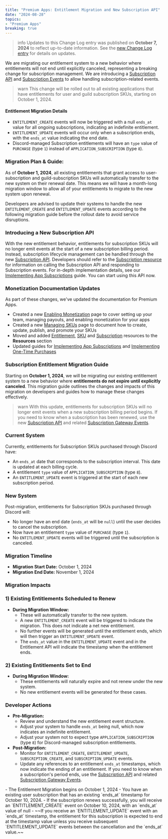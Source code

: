 ```yaml
---
title: "Premium Apps: Entitlement Migration and New Subscription API"
date: "2024-08-28"
topics:
- "Premium Apps"
breaking: true
---
```


> info
> Updates to this Change Log entry was published on **October 7, 2024** to reflect up-to-date information. See the [new Change Log entry](#DOCS_CHANGE_LOG/updates-to-entitlement-migration-guide) for details on updates.

We are migrating our entitlement system to a new behavior where entitlements will not end until explicitly canceled, representing a breaking change for subscription management. We are introducing a [Subscription API](#DOCS_RESOURCES_SUBSCRIPTION) and [Subscription Events](#DOCS_TOPICS_GATEWAY_EVENTS/subscriptions) to allow handling subscription-related events.

> warn
> This change will be rolled out to all existing applications that have entitlements for user and guild subscription SKUs, starting on October 1, 2024.

#### Entitlement Migration Details
- `ENTITLEMENT_CREATE` events will now be triggered with a null `ends_at` value for all ongoing subscriptions, indicating an indefinite entitlement.
- `ENTITLEMENT_UPDATE` events will occur only when a subscription ends, with the `ends_at` value indicating the end date.
- Discord-managed Subscription entitlements will have an `type` value of `PURCHASE` (type `1`) instead of `APPLICATION_SUBSCRIPTION` (type `8`).

### Migration Plan & Guide:
As of **October 1, 2024**, all existing entitlements that grant access to user-subscription and guild-subscription SKUs will automatically transfer to the new system on their renewal date. This means we will have a month-long migration window to allow all of your entitlements to migrate to the new system upon renewal.

Developers are advised to update their systems to handle the new `ENTITLEMENT_CREATE` and `ENTITLEMENT_UPDATE` events according to the following migration guide before the rollout date to avoid service disruptions.

### Introducing a New Subscription API
With the new entitlement behavior, entitlements for subscription SKUs will no longer emit events at the start of a new subscription billing period. Instead, subscription lifecycle management can be handled through the new [Subscription API](#DOCS_MONETIZATION_IMPLEMENTING_APP_SUBSCRIPTIONS/using-the-subscription-api).
Developers should refer to the [Subscription resource](#DOCS_RESOURCES_SUBSCRIPTION) for information on calling the Subscription API and responding to Subscription events. For in-depth implementation details, see our [Implementing App Subscriptions](#DOCS_MONETIZATION_IMPLEMENTING_APP_SUBSCRIPTIONS/using-the-subscription-api) guide. You can start using this API now.

### Monetization Documentation Updates
As part of these changes, we've updated the documentation for Premium Apps. 
- Created a new [Enabling Monetization](#DOCS_MONETIZATION_ENABLING_MONETIZATION) page to cover setting up your team, managing payouts, and enabling monetization for your apps
- Created a new [Managing SKUs](#DOCS_MONETIZATION_MANAGING_SKUS/creating-a-sku) page to document how to create, update, publish, and promote your SKUs
- Moved and added [Entitlement](#DOCS_RESOURCES_ENTITLEMENT), [SKU](#DOCS_RESOURCES_SKU) and [Subscription](#DOCS_RESOURCES_SUBSCRIPTION) resources to the **Resources** section
- Updated guides for [Implementing App Subscriptions](#DOCS_MONETIZATION_IMPLEMENTING_APP_SUBSCRIPTIONS) and [Implementing One-Time Purchases](#DOCS_MONETIZATION_IMPLEMENTING_ONE-TIME_PURCHASES)

### Subscription Entitlement Migration Guide

Starting on **October 1, 2024**, we will be migrating our existing entitlement system to a new behavior where **entitlements do not expire until explicitly canceled**. This migration guide outlines the changes and impacts of this migration on developers and guides how to manage these changes effectively.

> warn
> With this update, entitlements for subscription SKUs will no longer emit events when a new subscription billing period begins. If you need to know when a subscription has been renewed, use the new [Subscription API](#DOCS_RESOURCES_SUBSCRIPTION) and related [Subscription Gateway Events](#DOCS_TOPICS_GATEWAY_EVENTS/subscriptions).

### Current System

Currently, entitlements for Subscription SKUs purchased through Discord have:
- An `ends_at` date that corresponds to the subscription interval. This date is updated at each billing cycle.
- A entitlement `type` value of `APPLICATION_SUBSCRIPTION` (type `8`).
- An `ENTITLEMENT_UPDATE` event is triggered at the start of each new subscription period.

### New System

Post-migration, entitlements for Subscription SKUs purchased through Discord will:
-  No longer have an end date (`ends_at` will be `null`) until the user decides to cancel the subscription.
-  Now have an entitlement `type` value of `PURCHASE` (type `1`).
-  No `ENTITLEMENT_UPDATE` events will be triggered until the subscription is canceled.

### Migration Timeline

- **Migration Start Date:** October 1, 2024
- **Migration End Date:** November 1, 2024

### Migration Impacts

### 1) Existing Entitlements Scheduled to Renew

- **During Migration Window:**
    - These will automatically transfer to the new system.
    - A new `ENTITLEMENT_CREATE` event will be triggered to indicate the migration. This does not indicate a net new entitlement.
    - No further events will be generated until the entitlement ends, which will then trigger an `ENTITLEMENT_UPDATE` event.
    - The `ends_at` value in the `ENTITLEMENT_UPDATE` event and in the Entitlement API will indicate the timestamp when the entitlement ends.

### 2) Existing Entitlements Set to End

- **During Migration Window:**
    - These entitlements will naturally expire and not renew under the new system.
    - No new entitlement events will be generated for these cases.

### Developer Actions
- **Pre-Migration:**
    - Review and understand the new entitlement event structure.
    - Adjust your system to handle `ends_at` being null, which now indicates an indefinite entitlement.
    - Adjust your system not to expect type `APPLICATION_SUBSCRIPTION` (type `8`) for Discord-managed subscription entitlements.
- **Post-Migration:**
    - Monitor for `ENTITLEMENT_CREATE`, `ENTITLEMENT_UPDATE`, `SUBSCRIPTION_CREATE`, and `SUBSCRIPTION_UPDATE` events.
    - Update any references to an entitlement `ends_at` timestamps, which now indicate the ending of an entitlement. If you need to know when a subscription's period ends, use the [Subscription API](#DOCS_RESOURCES_SUBSCRIPTION) and related [Subscription Gateway Events](#DOCS_TOPICS_GATEWAY_EVENTS/subscriptions).

<Collapsible title="Entitlement Migration Example Scenario" description="Step-by-step example of an entitlement upgrading to the new entitlement system" icon="view" open>
- The Entitlement Migration begins on October 1, 2024
- You have an existing user subscription that has an existing `ends_at` timestamp for October 10, 2024.
- If the subscription renews successfully, you will receive an `ENTITLEMENT_CREATE` event on October 10, 2024, with an `ends_at` value of null
- ~~If you receive an `ENTITLEMENT_UPDATE` event with an `ends_at` timestamp, the entitlement for this subscription is expected to end at the timestamp value unless you receive subsequent `ENTITLEMENT_UPDATE` events between the cancellation and the `ends_at` value.~~
</Collapsible>